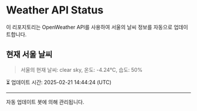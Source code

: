 
# Weather API Status

이 리포지토리는 OpenWeather API를 사용하여 서울의 날씨 정보를 자동으로 업데이트합니다.

## 현재 서울 날씨
> 서울의 현재 날씨: clear sky, 온도: -4.24°C, 습도: 50%

⏳ 업데이트 시간: 2025-02-21 14:44:24 (UTC)

---
자동 업데이트 봇에 의해 관리됩니다.
